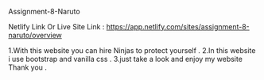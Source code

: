 Assignment-8-Naruto 

Netlify Link Or Live Site Link : https://app.netlify.com/sites/assignment-8-naruto/overview

1.With this website you can hire Ninjas to protect yourself .
2.In this website i use bootstrap and vanilla css .
3.just take a look and enjoy my website Thank you .
